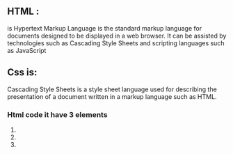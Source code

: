 ## HTML : 
is Hypertext Markup Language is the standard markup language for documents designed to be displayed in a web browser. It can be assisted by technologies such as Cascading Style Sheets and scripting languages such as JavaScript

## Css is:
 Cascading Style Sheets is a style sheet language used for describing the presentation of a document written in a markup language such as HTML.

### Html code it have 3 elements 

1. <head>
2. <body>
3. <title>

HTML uses tags (characters that sit inside angled 
brackets) to give the information they surround special 
meaning.
The new HTML5 elements indicate the purpose of 
different parts of a web page and help to describe 
its structure.
X The new elements provide clearer code (compared 
with using multiple <div> elements).
X Older browsers that do not understand HTML5 
elements need to be told which elements are 
block-level elements.
X To make HTML5 elements work in Internet Explore ,also new elements <header> and <foot>
 It's important to understand who your target audience 
is, why they would come to your site, what information 
they want to find and when they are likely to return.
X Site maps allow you to plan the structure of a site.
X Wireframes allow you to organize the information that 
will need to go on each page.
X Design is about communication. Visual hierarchy helps 
visitors understand what you are trying to tell them.
X You can differentiate between pieces of information 
using size, color, and style. 
X You can use grouping and similarity to help simplify
